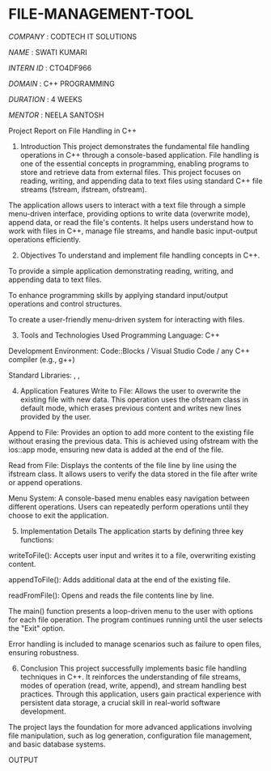 # FILE-MANAGEMENT-TOOL

*COMPANY* : CODTECH IT SOLUTIONS

*NAME* : SWATI KUMARI

*INTERN ID* : CTO4DF966

*DOMAIN* : C++ PROGRAMMING

*DURATION* : 4 WEEKS

*MENTOR* : NEELA SANTOSH

Project Report on File Handling in C++
1. Introduction
This project demonstrates the fundamental file handling operations in C++ through a console-based application. File handling is one of the essential concepts in programming, enabling programs to store and retrieve data from external files. This project focuses on reading, writing, and appending data to text files using standard C++ file streams (fstream, ifstream, ofstream).

The application allows users to interact with a text file through a simple menu-driven interface, providing options to write data (overwrite mode), append data, or read the file's contents. It helps users understand how to work with files in C++, manage file streams, and handle basic input-output operations efficiently.

2. Objectives
To understand and implement file handling concepts in C++.

To provide a simple application demonstrating reading, writing, and appending data to text files.

To enhance programming skills by applying standard input/output operations and control structures.

To create a user-friendly menu-driven system for interacting with files.

3. Tools and Technologies Used
Programming Language: C++

Development Environment: Code::Blocks / Visual Studio Code / any C++ compiler (e.g., g++)

Standard Libraries: <iostream>, <fstream>, <string>

4. Application Features
Write to File: Allows the user to overwrite the existing file with new data. This operation uses the ofstream class in default mode, which erases previous content and writes new lines provided by the user.

Append to File: Provides an option to add more content to the existing file without erasing the previous data. This is achieved using ofstream with the ios::app mode, ensuring new data is added at the end of the file.

Read from File: Displays the contents of the file line by line using the ifstream class. It allows users to verify the data stored in the file after write or append operations.

Menu System: A console-based menu enables easy navigation between different operations. Users can repeatedly perform operations until they choose to exit the application.

5. Implementation Details
The application starts by defining three key functions:

writeToFile(): Accepts user input and writes it to a file, overwriting existing content.

appendToFile(): Adds additional data at the end of the existing file.

readFromFile(): Opens and reads the file contents line by line.

The main() function presents a loop-driven menu to the user with options for each file operation. The program continues running until the user selects the "Exit" option.

Error handling is included to manage scenarios such as failure to open files, ensuring robustness.

6. Conclusion
This project successfully implements basic file handling techniques in C++. It reinforces the understanding of file streams, modes of operation (read, write, append), and stream handling best practices. Through this application, users gain practical experience with persistent data storage, a crucial skill in real-world software development.

The project lays the foundation for more advanced applications involving file manipulation, such as log generation, configuration file management, and basic database systems.

OUTPUT

